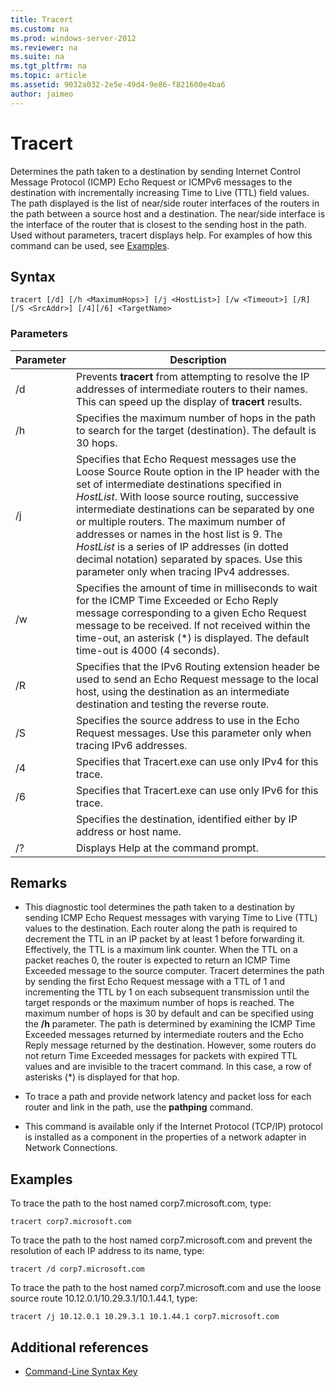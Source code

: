 ```yaml
---
title: Tracert
ms.custom: na
ms.prod: windows-server-2012
ms.reviewer: na
ms.suite: na
ms.tgt_pltfrm: na
ms.topic: article
ms.assetid: 9032a032-2e5e-49d4-9e86-f821600e4ba6
author: jaimeo
---
```

# Tracert
Determines the path taken to a destination by sending Internet Control Message Protocol (ICMP) Echo Request or ICMPv6 messages to the destination with incrementally increasing Time to Live (TTL) field values. The path displayed is the list of near/side router interfaces of the routers in the path between a source host and a destination. The near/side interface is the interface of the router that is closest to the sending host in the path. Used without parameters, tracert displays help. For examples of how this command can be used, see [Examples](assetId:///c6d43992-8243-4f0a-8605-3152c8a8fe9a#BKMK_Examples).  
  
## Syntax  
  
```  
tracert [/d] [/h <MaximumHops>] [/j <HostList>] [/w <Timeout>] [/R] [/S <SrcAddr>] [/4][/6] <TargetName>  
```  
  
### Parameters  
  
|Parameter|Description|  
|-------------|---------------|  
|/d|Prevents **tracert** from attempting to resolve the IP addresses of intermediate routers to their names. This can speed up the display of **tracert** results.|  
|/h <MaximumHops>|Specifies the maximum number of hops in the path to search for the target (destination). The default is 30 hops.|  
|/j <HostList>|Specifies that Echo Request messages use the Loose Source Route option in the IP header with the set of intermediate destinations specified in *HostList*. With loose source routing, successive intermediate destinations can be separated by one or multiple routers. The maximum number of addresses or names in the host list is 9. The *HostList* is a series of IP addresses (in dotted decimal notation) separated by spaces. Use this parameter only when tracing IPv4 addresses.|  
|/w <Timeout>|Specifies the amount of time in milliseconds to wait for the ICMP Time Exceeded or Echo Reply message corresponding to a given Echo Request message to be received. If not received within the time-out, an asterisk (*) is displayed. The default time-out is 4000 (4 seconds).|  
|/R|Specifies that the IPv6 Routing extension header be used to send an Echo Request message to the local host, using the destination as an intermediate destination and testing the reverse route.|  
|/S <SrcAddr>|Specifies the source address to use in the Echo Request messages. Use this parameter only when tracing IPv6 addresses.|  
|/4|Specifies that Tracert.exe can use only IPv4 for this trace.|  
|/6|Specifies that Tracert.exe can use only IPv6 for this trace.|  
|<TargetName>|Specifies the destination, identified either by IP address or host name.|  
|/?|Displays Help at the command prompt.|  
  
## Remarks  
  
-   This diagnostic tool determines the path taken to a destination by sending ICMP Echo Request messages with varying Time to Live (TTL) values to the destination. Each router along the path is required to decrement the TTL in an IP packet by at least 1 before forwarding it. Effectively, the TTL is a maximum link counter. When the TTL on a packet reaches 0, the router is expected to return an ICMP Time Exceeded message to the source computer. Tracert determines the path by sending the first Echo Request message with a TTL of 1 and incrementing the TTL by 1 on each subsequent transmission until the target responds or the maximum number of hops is reached. The maximum number of hops is 30 by default and can be specified using the **/h** parameter. The path is determined by examining the ICMP Time Exceeded messages returned by intermediate routers and the Echo Reply message returned by the destination. However, some routers do not return Time Exceeded messages for packets with expired TTL values and are invisible to the tracert command. In this case, a row of asterisks (*) is displayed for that hop.  
  
-   To trace a path and provide network latency and packet loss for each router and link in the path, use the **pathping** command.  
  
-   This command is available only if the Internet Protocol (TCP/IP) protocol is installed as a component in the properties of a network adapter in Network Connections.  
  
## <a name="BKMK_Examples"></a>Examples  
To trace the path to the host named corp7.microsoft.com, type:  
  
```  
tracert corp7.microsoft.com  
```  
  
To trace the path to the host named corp7.microsoft.com and prevent the resolution of each IP address to its name, type:  
  
```  
tracert /d corp7.microsoft.com  
```  
  
To trace the path to the host named corp7.microsoft.com and use the loose source route 10.12.0.1/10.29.3.1/10.1.44.1, type:  
  
```  
tracert /j 10.12.0.1 10.29.3.1 10.1.44.1 corp7.microsoft.com  
```  
  
## Additional references  
  
-   [Command-Line Syntax Key](Command-Line-Syntax-Key.md)  
  

